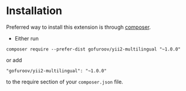 Installation
============

Preferred way to install this extension is through [composer](http://getcomposer.org/download/).

- Either run

```
composer require --prefer-dist gofuroov/yii2-multilingual "~1.0.0"
```

or add

```
"gofuroov/yii2-multilingual": "~1.0.0"
```

to the require section of your `composer.json` file.